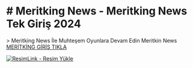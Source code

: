 <h1># Meritking News - Meritking  News Tek Giriş 2024</h1>>
Meritking News İle Muhteşem Oyunlara Devam Edin
Meritkin News
<a  href="https://meritking1600.com/auth/register?l_id=8316&a_id=20393" >MERİTKİNG GİRİŞ TIKLA</a>

<a href="https://meritking1600.com/auth/register?l_id=8316&a_id=20393" title="ResimLink - Resim Yükle" rel="nofollow"><img src="https://i.hizliresim.com/mt023fa.png" title="ResimLink - Resim Yükle" alt="ResimLink - Resim Yükle" data-canonical-src="https://i.hizliresim.com/mt023fa.png" style="max-width: 100%;"></a>


